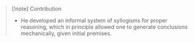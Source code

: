 >[!note] Contribution
>- He developed an informal system of syllogisms for proper reasoning, which in principle allowed one to generate conclusions mechanically, given initial premises.